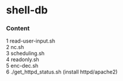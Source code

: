 # shell-db
### Content  
1 read-user-input.sh  
2 nc.sh  
3 scheduling.sh  
4 readonly.sh  
5 enc-dec.sh  
6 ./get_httpd_status.sh  (install httpd/apache2)  
